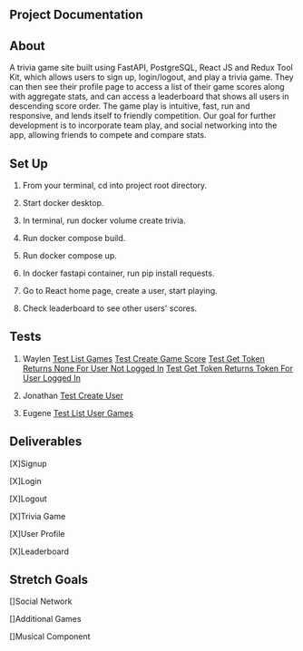 ## Project Documentation

## About

A trivia game site built using FastAPI, PostgreSQL, React JS and Redux Tool Kit, which allows users to sign up, login/logout, and play a trivia game.
They can then see their profile page to access a list of their game scores along with aggregate stats, and can access a leaderboard that shows all users in descending score order. The game play is intuitive, fast, run and responsive, and lends itself to friendly competition. Our goal for further development is to incorporate team play, and social networking into the app, allowing friends to compete and compare stats.

## Set Up

1. From your terminal, cd into project root directory.

2. Start docker desktop.

3. In terminal, run docker volume create trivia.

4. Run docker compose build.

5. Run docker compose up.

6. In docker fastapi container, run pip install requests.

7. Go to React home page, create a user, start playing.

8. Check leaderboard to see other users' scores.

## Tests

1. Waylen
   [Test List Games](/fast_api/tests/test_games_routes.py)
   [Test Create Game Score](/fast_api/tests/test_games_routes.py)
   [Test Get Token Returns None For User Not Logged In](/fast_api/tests/test_get_token.py)
   [Test Get Token Returns Token For User Logged In](/fast_api/tests/test_get_token.py)

2. Jonathan
   [Test Create User](/fast_api/tests/test_users_routes.py)

3. Eugene
   [Test List User Games](/fast_api/tests/test_games_routes.py)

## Deliverables

[X]Signup

[X]Login

[X]Logout

[X]Trivia Game

[X]User Profile

[X]Leaderboard

## Stretch Goals

[]Social Network

[]Additional Games

[]Musical Component
